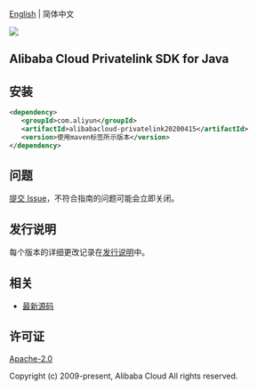 [English](README.md) | 简体中文

![](https://aliyunsdk-pages.alicdn.com/icons/AlibabaCloud.svg)

## Alibaba Cloud Privatelink SDK for Java

## 安装

```xml
<dependency>
   <groupId>com.aliyun</groupId>
   <artifactId>alibabacloud-privatelink20200415</artifactId>
   <version>使用maven标签所示版本</version>
</dependency>
```

## 问题

[提交 Issue](https://github.com/aliyun/alibabacloud-java-async-sdk/issues/new)，不符合指南的问题可能会立即关闭。

## 发行说明

每个版本的详细更改记录在[发行说明](./ChangeLog.txt)中。

## 相关

- [最新源码](https://github.com/aliyun/alibabacloud-async-java-sdk/)

## 许可证

[Apache-2.0](http://www.apache.org/licenses/LICENSE-2.0)

Copyright (c) 2009-present, Alibaba Cloud All rights reserved.
